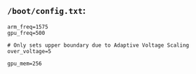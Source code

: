 ## `/boot/config.txt`:

```
arm_freq=1575
gpu_freq=500

# Only sets upper boundary due to Adaptive Voltage Scaling
over_voltage=5

gpu_mem=256
```
